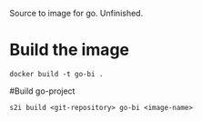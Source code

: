 Source to image for go. Unfinished.

# Build the image
```
docker build -t go-bi .
```

#Build go-project
```
s2i build <git-repository> go-bi <image-name>
```


